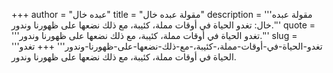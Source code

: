 +++
author = "عبده خال"
title = "مقولة عبده خال"
description = '''مقولة عبده خال: تغدو الحياة في أوقات مملة، كئيبة، مع ذلك نضعها على ظهورنا وندور.'''
quote = '''تغدو الحياة في أوقات مملة، كئيبة، مع ذلك نضعها على ظهورنا وندور.'''
slug = '''تغدو-الحياة-في-أوقات-مملة،-كئيبة،-مع-ذلك-نضعها-على-ظهورنا-وندور'''
+++
تغدو الحياة في أوقات مملة، كئيبة، مع ذلك نضعها على ظهورنا وندور.
